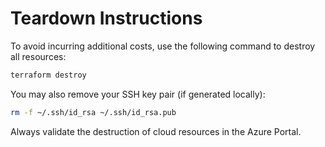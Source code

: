 # Teardown Instructions

To avoid incurring additional costs, use the following command to destroy all resources:

```bash
terraform destroy
```

You may also remove your SSH key pair (if generated locally):

```bash
rm -f ~/.ssh/id_rsa ~/.ssh/id_rsa.pub
```

Always validate the destruction of cloud resources in the Azure Portal.
